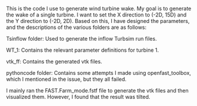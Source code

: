 This is the code I use to generate wind turbine wake. My goal is to generate the wake of a single turbine. I want to set the X direction to (-2D, 15D) and the Y direction to (-2D, 2D). Based on this, I have designed the parameters, and the descriptions of the various folders are as follows:

Tsinflow folder: Used to generate the inflow Turbsim run files.

WT_1: Contains the relevant parameter definitions for turbine 1.

vtk_ff: Contains the generated vtk files.

pythoncode folder: Contains some attempts I made using openfast_toolbox, which I mentioned in the issue, but they all failed.

I mainly ran the FAST.Farm_mode.fstf file to generate the vtk files and then visualized them. However, I found that the result was tilted.
